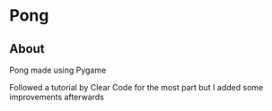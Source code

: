 # Pong

## About
Pong made using Pygame

Followed a tutorial by Clear Code for the most part but I added some improvements afterwards
